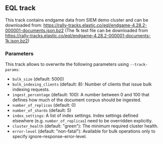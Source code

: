 ## EQL track

This track contains endgame data from SIEM demo cluster and can be downloaded from: https://rally-tracks.elastic.co/eql/endgame-4.28.2-000001-documents.json.bz2
(The 1k test file can be downloaded from https://rally-tracks.elastic.co/eql/endgame-4.28.2-000001-documents-1k.json.bz2)

### Parameters

This track allows to overwrite the following parameters using `--track-params`:

* `bulk_size` (default: 5000)
* `bulk_indexing_clients` (default: 8): Number of clients that issue bulk indexing requests.
* `ingest_percentage` (default: 100): A number between 0 and 100 that defines how much of the document corpus should be ingested.
* `number_of_replicas` (default: 0)
* `number_of_shards` (default: 5)
* `index_settings`: A list of index settings. Index settings defined elsewhere (e.g. `number_of_replicas`) need to be overridden explicitly.
* `cluster_health` (default: "green"): The minimum required cluster health.
* `error-level` (default: "non-fatal"): Available for bulk operations only to specify ignore-response-error-level.